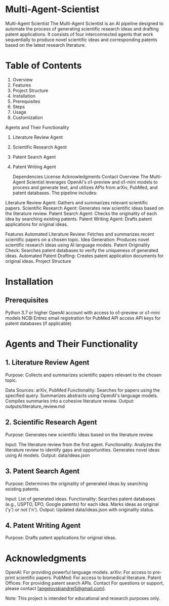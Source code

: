 # Multi-Agent-Scientist

Multi-Agent Scientist
The Multi-Agent Scientist is an AI pipeline designed to automate the process of generating scientific research ideas and drafting patent applications. It consists of four interconnected agents that work sequentially to produce novel scientific ideas and corresponding patents based on the latest research literature.

# Table of Contents
1. Overview
2. Features
3. Project Structure
4. Installation
5. Prerequisites
6. Steps
7. Usage
8. Customization

Agents and Their Functionality
1. Literature Review Agent
2. Scientific Research Agent
3. Patent Search Agent
4. Patent Writing Agent

    Dependencies
    License
    Acknowledgments
    Contact
    Overview
    The Multi-Agent Scientist leverages OpenAI's o1-preview and o1-mini models to process and generate text, and utilizes APIs from arXiv, PubMed, and patent databases. The pipeline includes:

Literature Review Agent: Gathers and summarizes relevant scientific papers.
Scientific Research Agent: Generates new scientific ideas based on the literature review.
Patent Search Agent: Checks the originality of each idea by searching existing patents.
Patent Writing Agent: Drafts patent applications for original ideas.

Features
Automated Literature Review: Fetches and summarizes recent scientific papers on a chosen topic.
Idea Generation: Produces novel scientific research ideas using AI language models.
Patent Originality Check: Searches patent databases to verify the uniqueness of generated ideas.
Automated Patent Drafting: Creates patent application documents for original ideas.
Project Structure

# Installation
## Prerequisites
Python 3.7 or higher
OpenAI account with access to o1-preview or o1-mini models
NCBI Entrez email registration for PubMed API access
API keys for patent databases (if applicable)


# Agents and Their Functionality
## 1. Literature Review Agent
Purpose: Collects and summarizes scientific papers relevant to the chosen topic.

Data Sources: arXiv, PubMed
Functionality:
Searches for papers using the specified query.
Summarizes abstracts using OpenAI's language models.
Compiles summaries into a cohesive literature review.
Output: outputs/literature_review.md

## 2. Scientific Research Agent
Purpose: Generates new scientific ideas based on the literature review.

Input: The literature review from the first agent.
Functionality:
Analyzes the literature review to identify gaps and opportunities.
Generates novel ideas using AI models.
Output: data/ideas.json

## 3. Patent Search Agent
Purpose: Determines the originality of generated ideas by searching existing patents.

Input: List of generated ideas.
Functionality:
Searches patent databases (e.g., USPTO, EPO, Google patents) for each idea.
Marks ideas as original ('y') or not ('n').
Output: Updated data/ideas.json with originality status.

## 4. Patent Writing Agent
Purpose: Drafts patent applications for original ideas.

# Acknowledgments
OpenAI: For providing powerful language models.
arXiv: For access to pre-print scientific papers.
PubMed: For access to biomedical literature.
Patent Offices: For providing patent search APIs.
Contact
For questions or support, please contact [angelovskiandrej5@gmail.com].

Note: This project is intended for educational and research purposes only. 
